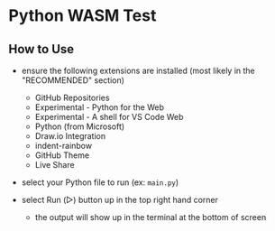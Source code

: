 # Python WASM Test

## How to Use
- ensure the following extensions are installed (most likely in the "RECOMMENDED" section)
  - GitHub Repositories
  - Experimental - Python for the Web
  - Experimental - A shell for VS Code Web
  - Python (from Microsoft)
  - Draw.io Integration
  - indent-rainbow
  - GitHub Theme
  - Live Share

- select your Python file to run (ex: `main.py`)
- select Run (▷) button up in the top right hand corner
  - the output will show up in the terminal at the bottom of screen
